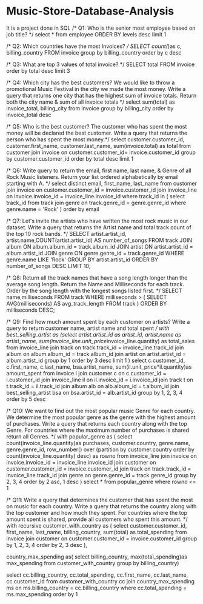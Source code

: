 # Music-Store-Database-Analysis
It is a project done in SQL
/* Q1: Who is the senior most employee based on job title? */
select * from employee
ORDER BY levels desc
limit 1

/* Q2: Which countries have the most Invoices? */
SELECT count(*)as c, billing_country
FROM invoice
group by billing_country
order by c desc

/* Q3: What are top 3 values of total invoice? */
SELECT total FROM invoice
order by total desc
limit 3 

/* Q4: Which city has the best customers? We would like to throw a promotional Music Festival in the city we made the most money. 
Write a query that returns one city that has the highest sum of invoice totals. 
Return both the city name & sum of all invoice totals */
select sum(total) as invoice_total, billing_city from invoice
group by billing_city
order by invoice_total desc

/* Q5: Who is the best customer? The customer who has spent the most money will be declared the best customer. 
Write a query that returns the person who has spent the most money.*/
select customer.customer_id, customer.first_name, customer.last_name, sum(invoice.total) as total
from customer
join invoice on customer.customer_id= invoice.customer_id
group by customer.customer_id
order by total desc
limit 1

/* Q6: Write query to return the email, first name, last name, & Genre of all Rock Music listeners. 
Return your list ordered alphabetically by email starting with A. */
select distinct email, first_name, last_name from customer
join invoice on customer.customer_id = invoice.customer_id
join invoice_line on invoice.invoice_id = invoice_line.invoice_id
where track_id in (
select track_id from track
join genre on track.genre_id = genre.genre_id
where genre.name = 'Rock'
)
order by email

/* Q7: Let's invite the artists who have written the most rock music in our dataset. 
Write a query that returns the Artist name and total track count of the top 10 rock bands. */
SELECT artist.artist_id, artist.name,COUNT(artist.artist_id) AS number_of_songs
FROM track
JOIN album ON album.album_id = track.album_id
JOIN artist ON artist.artist_id = album.artist_id
JOIN genre ON genre.genre_id = track.genre_id
WHERE genre.name LIKE 'Rock'
GROUP BY artist.artist_id
ORDER BY number_of_songs DESC
LIMIT 10;

/* Q8: Return all the track names that have a song length longer than the average song length. 
Return the Name and Milliseconds for each track. Order by the song length with the longest songs listed first. */
SELECT name,milliseconds
FROM track
WHERE milliseconds > (
	SELECT AVG(milliseconds) AS avg_track_length
	FROM track )
ORDER BY milliseconds DESC;

/* Q9: Find how much amount spent by each customer on artists? Write a query to return customer name, artist name and total spent */
with best_selling_artist as
(select artist.artist_id as artist_id, artist.name as artist_name, sum(invoice_line.unit_price*invoice_line.quantity) as total_sales
from invoice_line
join track on track.track_id = invoice_line.track_id
join album on album.album_id = track.album_id
join artist on artist.artist_id = album.artist_id
group by 1
order by 3 desc
limit 1 )
select c.customer_id, c.first_name, c.last_name, bsa.artist_name, sum(il.unit_price*il.quantity)as amount_spent
from invoice i
join customer c on c.customer_id = i.customer_id
join invoice_line il on il.invoice_id = i.invoice_id
join track t on t.track_id = il.track_id
join album alb on alb.album_id = t.album_id
join best_selling_artist bsa on bsa.artist_id = alb.artist_id
group by 1, 2, 3, 4
order by 5 desc

/* Q10: We want to find out the most popular music Genre for each country. We determine the most popular genre as the genre 
with the highest amount of purchases. Write a query that returns each country along with the top Genre. For countries where 
the maximum number of purchases is shared return all Genres. */
with popular_genre as (
select count(invoice_line.quantity)as purchases, customer.country, genre.name, genre.genre_id,
row_number() over (partition by customer.country order by count(invoice_line.quantity) desc) as rowno
from invoice_line
join invoice on invoice.invoice_id = invoice_line.invoice_id
join customer on customer.customer_id = invoice.customer_id
join track on track.track_id = invoice_line.track_id
join genre on genre.genre_id = track.genre_id
group by 2, 3, 4
order by 2 asc, 1 desc
)
select * from popular_genre where rowno <= 1

/* Q11: Write a query that determines the customer that has spent the most on music for each country. 
Write a query that returns the country along with the top customer and how much they spent. 
For countries where the top amount spent is shared, provide all customers who spent this amount. */
with  recursive 
customer_with_country as (
select customer.customer_id, first_name, last_name, billing_country, sum(total) as total_spending
from invoice
join customer on customer.customer_id = invoice.customer_id
group by 1, 2, 3, 4
order by 2, 3 desc
),

country_max_spending as(
select billing_country, max(total_spending)as max_spending
from customer_with_country
group by billing_country)

select cc.billing_country, cc.total_spending, cc.first_name, cc.last_name, cc.customer_id
from customer_with_country cc
join country_max_spending ms on ms.billing_country = cc.billing_country
where cc.total_spending = ms.max_spending
order by 1  

